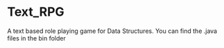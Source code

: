 # Text_RPG
A text based role playing game for Data Structures.
You can find the .java files in the bin folder
